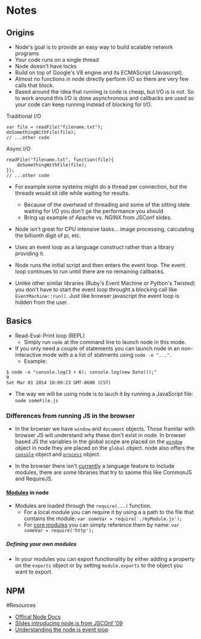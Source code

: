 # Notes

## Origins
* Node's goal is to provide an easy way to build scalable network programs
* Your code runs on a single thread
* Node doesn't have locks
* Build on top of Google's V8 engine and its ECMAScript (Javascript).
* Almost no functions in node directly perform I/O so there are very few calls that block.
* Based around the idea that running is code is cheap, but I/O is is not. So to work around this I/O is done asynchronous and callbacks are used so your code can keep running instead of blocking for I/O.
 
Traditional I/O

``` 
var file = readFile("filename.txt");
doSomethingWithFile(file);
// ...other code
```

Async I/O

``` 
readFile("filename.txt", function(file){
	doSomethingWithFile(file);
});
// ...other code
```
* For example some systems might do a thread per connection, but the threads would sit idle while waiting for results. 
	* Because of the overhead of threading and some of the sitting idele waiting for I/O you don't ge the performance you should
	* Bring up example of Apache vs. NGINX from JSConf slides.
* Node isn't great for CPU intensive tasks... image processing, calculating the billionth digit of pi, etc.

* Uses an event loop as a language construct rather than a library providing it.
* Node runs the initial script and then enters the event loop. The event loop continues to run untill there are no remaining callbacks.
* Unlike other similar libraries (Ruby's Event Machine or Python's Twisted) you don't have to start the event loop throught a blocking call like `EventMachine::run()`. Just like browser javascript the event loop is hidden from the user.

## Basics
* Read-Eval-Print loop (REPL)
	* Simply run `node` at the command line to launch node in this mode.
* If you only need a couple of statements you can launch node in an non-interactive mode with a a list of statments using `node -e "..."`.
	* Example:

```
$ node -e "console.log(3 + 6); console.log(new Date());"
9
Sat Mar 01 2014 10:09:23 GMT-0600 (CST)
```

* The way we will be using node is to lauch it by running a JavaScript file: `node someFile.js`

### Differences from running JS in the browser
* In the browser we have `window` and `document` objects. Those framilar with browser JS will understand why these don't exist in node. In browser based JS the variables in the global scope are placed on the [`window`](http://nodejs.org/api/globals.html#globals_global) object in node they are placed on the `global` object. node also offers the [`console`](http://nodejs.org/api/console.html) object and [`process`](http://nodejs.org/api/process.html#process_process) object.

* In the browser there isn't [currently](http://wiki.ecmascript.org/doku.php?id=harmony:modules) a language feature to include modules, there are some libraries that try to saome this like CommonJS and RequireJS.

#### [Modules](http://nodejs.org/api/modules.html) in node
* Modules are loaded through the `require(...)` function.
	* For a local module you can require it by using a a path to the file that contains the module: `var someVar = require('./myModule.js');`
	* For [core modules](http://nodejs.org/api/) you can simply reference them by name: `var someVar = require('http');`

##### Defining your own modules
* In your modules you can export functionality by either adding a property on the `exports` object or by setting `module.exports` to the object you want to export.


## NPM


#Resources
* [Offical Node Docs](http://nodejs.org/api/)
* [Slides introducing node.js from JSCOnf '09](http://s3.amazonaws.com/four.livejournal/20091117/jsconf.pdf)
* [Understanding the node.js event loop](http://blog.mixu.net/2011/02/01/understanding-the-node-js-event-loop/)
